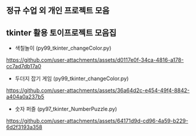 ## 정규 수업 외 개인 프로젝트 모음


## tkinter 활용 토이프로젝트 모음집


- 색칠놀이 (py99_tkinter_changeColor.py)    

https://github.com/user-attachments/assets/d0117e0f-34ca-4816-a178-cc7ad7db17a0



- 두더지 잡기 게임 (py99_tkinter_changeColor.py)
      
https://github.com/user-attachments/assets/36a64d2c-e454-49f4-8842-a404a0a237b5




- 숫자 퍼즐 (py97_tkinter_NumberPuzzle.py)

https://github.com/user-attachments/assets/64171d9d-cd96-4a59-b229-6d2f3193a358


